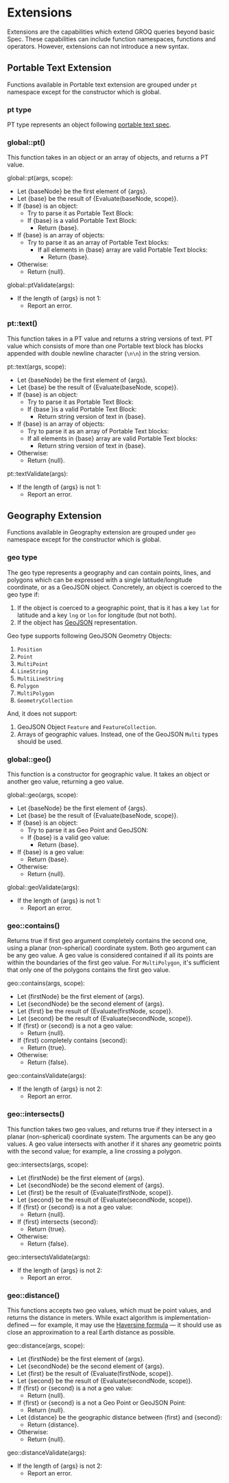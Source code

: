 # Extensions

Extensions are the capabilities which extend GROQ queries beyond basic Spec. These capabilities can include function namespaces, functions and operators. However, extensions can not introduce a new syntax.

## Portable Text Extension

Functions available in Portable text extension are grouped under `pt` namespace except for the constructor which is global.

### pt type

PT type represents an object following [portable text spec](https://github.com/portabletext/portabletext).

### global::pt()

This function takes in an object or an array of objects, and returns a PT value.

global::pt(args, scope):

* Let {baseNode} be the first element of {args}.
* Let {base} be the result of {Evaluate(baseNode, scope)}.
* If {base} is an object:
  * Try to parse it as Portable Text Block:
  * If {base} is a valid Portable Text Block:
      * Return {base}.
* If {base} is an array of objects:
  * Try to parse it as an array of Portable Text blocks:
    * If all elements in {base} array are valid Portable Text blocks:
      * Return {base}.
* Otherwise:
  * Return {null}.

global::ptValidate(args):

* If the length of {args} is not 1:
  * Report an error.

### pt::text()

This function takes in a PT value and returns a string versions of text. PT value which consists of more than one Portable text block has blocks appended with double newline character (`\n\n`) in the string version. 

pt::text(args, scope):

* Let {baseNode} be the first element of {args}.
* Let {base} be the result of {Evaluate(baseNode, scope)}.
* If {base} is an object:
  * Try to parse it as Portable Text Block:
  * If {base }is a valid Portable Text Block:
      * Return string version of text in {base}.
* If {base} is an array of objects:
  * Try to parse it as an array of Portable Text blocks:
  * If all elements in {base} array are valid Portable Text blocks:
      * Return string version of text in {base}.
* Otherwise:
  * Return {null}.

pt::textValidate(args):

* If the length of {args} is not 1:
  * Report an error.

## Geography Extension

Functions available in Geography extension are grouped under `geo` namespace except for the constructor which is global.

### geo type

The geo type represents a geography and can contain points, lines, and polygons which can be expressed with a single latitude/longitude coordinate, or as a GeoJSON object. Concretely, an object is coerced to the geo type if:

1. If the object is coerced to a geographic point, that is it has a key `lat` for latitude and a key `lng` or `lon` for longitude (but not both).
2. If the object has [GeoJSON](https://tools.ietf.org/html/rfc7946) representation.

Geo type supports following GeoJSON Geometry Objects:

1. `Position`
2. `Point`
3. `MultiPoint`
4. `LineString`
5. `MultiLineString`
6. `Polygon`
7. `MultiPolygon`
8. `GeometryCollection`

And, it does not support:

1. GeoJSON Object `Feature` and `FeatureCollection`. 
2. Arrays of geographic values. Instead, one of the GeoJSON `Multi` types should be used.

### global::geo()

This function is a constructor for geographic value. It takes an object or another geo value, returning a geo value.

global::geo(args, scope):

* Let {baseNode} be the first element of {args}.
* Let {base} be the result of {Evaluate(baseNode, scope)}.
* If {base} is an object:
  * Try to parse it as Geo Point and GeoJSON:
  * If {base} is a valid geo value:
      * Return {base}.
* If {base} is a geo value:
  * Return {base}.
* Otherwise:
  * Return {null}.

global::geoValidate(args):

* If the length of {args} is not 1:
  * Report an error.

### geo::contains()

Returns true if first geo argument completely contains the second one, using a planar (non-spherical) coordinate system. Both geo argument can be any geo value. A geo value is considered contained if all its points are within the boundaries of the first geo value. For `MultiPolygon`, it's sufficient that only one of the polygons contains the first geo value.

geo::contains(args, scope):

* Let {firstNode} be the first element of {args}.
* Let {secondNode} be the second element of {args}.
* Let {first} be the result of {Evaluate(firstNode, scope)}.
* Let {second} be the result of {Evaluate(secondNode, scope)}.
* If {first} or {second} is a not a geo value:
  * Return {null}.
* If {first} completely contains {second}:
  * Return {true}.
* Otherwise:
  * Return {false}.

geo::containsValidate(args):

* If the length of {args} is not 2:
  * Report an error.

### geo::intersects()

This function takes two geo values, and returns true if they intersect in a planar (non-spherical) coordinate system. The arguments can be any geo values. A geo value intersects with another if it shares any geometric points with the second value; for example, a line crossing a polygon.

geo::intersects(args, scope):

* Let {firstNode} be the first element of {args}.
* Let {secondNode} be the second element of {args}.
* Let {first} be the result of {Evaluate(firstNode, scope)}.
* Let {second} be the result of {Evaluate(secondNode, scope)}.
* If {first} or {second} is a not a geo value:
  * Return {null}.
* If {first} intersects {second}:
  * Return {true}.
* Otherwise:
  * Return {false}.

geo::intersectsValidate(args):

* If the length of {args} is not 2:
  * Report an error.

### geo::distance()

This functions accepts two geo values, which must be point values, and returns the distance in meters. While exact algorithm is implementation-defined — for example, it may use the [Haversine formula](https://en.wikipedia.org/wiki/Haversine_formula) — it should use as close an approximation to a real Earth distance as possible.

geo::distance(args, scope):

* Let {firstNode} be the first element of {args}.
* Let {secondNode} be the second element of {args}.
* Let {first} be the result of {Evaluate(firstNode, scope)}.
* Let {second} be the result of {Evaluate(secondNode, scope)}.
* If {first} or {second} is a not a geo value:
  * Return {null}.
* If {first} or {second} is a not a Geo Point or GeoJSON Point:
  * Return {null}.
* Let {distance} be the geographic distance between {first} and {second}:
  * Return {distance}.
* Otherwise:
  * Return {null}.

geo::distanceValidate(args):

* If the length of {args} is not 2:
  * Report an error.
